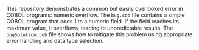 This repository demonstrates a common but easily overlooked error in COBOL programs: numeric overflow.  The `bug.cob` file contains a simple COBOL program that adds 1 to a numeric field.  If the field reaches its maximum value, it overflows, leading to unpredictable results. The `bugSolution.cob` file shows how to mitigate this problem using appropriate error handling and data type selection.